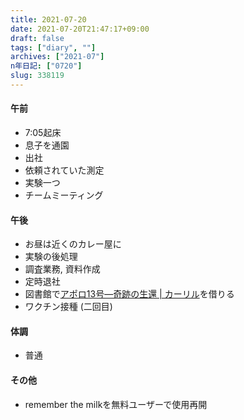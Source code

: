 ```yaml
---
title: 2021-07-20
date: 2021-07-20T21:47:17+09:00
draft: false
tags: ["diary", ""]
archives: ["2021-07"]
n年日記: ["0720"]
slug: 338119
---
```

#### 午前
- 7:05起床
- 息子を通園
- 出社
- 依頼されていた測定
- 実験一つ
- チームミーティング
#### 午後
- お昼は近くのカレー屋に
- 実験の後処理
- 調査業務, 資料作成
- 定時退社
- 図書館で[アポロ13号―奇跡の生還 | カーリル](https://calil.jp/book/4105289012)を借りる
- ワクチン接種 (二回目)
#### 体調
- 普通
#### その他
- remember the milkを無料ユーザーで使用再開